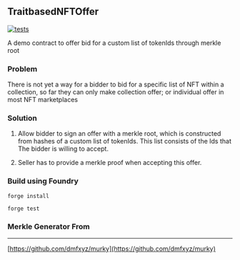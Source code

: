 ## TraitbasedNFTOffer
[![tests](https://github.com/chrisckwong821/merkleNFTOffer/actions/workflows/unittest.yml/badge.svg)](https://github.com/chrisckwong821/merkleNFTOffer/actions/workflows/unittest.yml)


A demo contract to offer bid for a custom list of tokenIds through merkle root

### Problem

There is not yet a way for a bidder to bid for a specific list of NFT within a collection, so far they can only make collection offer; or individual offer in most NFT marketplaces

### Solution

1. Allow bidder to sign an offer with a merkle root, which is constructed from hashes of a custom list of tokenIds. This list consists of the Ids that The bidder is willing to accept.

2. Seller has to provide a merkle proof when accepting this offer.


### Build using Foundry

```forge install```

```forge test```

### Merkle Generator From
---
[https://github.com/dmfxyz/murky](https://github.com/dmfxyz/murky)
